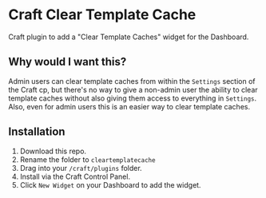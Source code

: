 # Craft Clear Template Cache

Craft plugin to add a "Clear Template Caches" widget for the Dashboard.

## Why would I want this?

Admin users can clear template caches from within the `Settings` section of the Craft cp, but there's no way to give a non-admin user the ability to clear template caches without also giving them access to everything in `Settings`. Also, even for admin users this is an easier way to clear template caches.

## Installation

1. Download this repo.
2. Rename the folder to `cleartemplatecache`
3. Drag into your `/craft/plugins` folder.
4. Install via the Craft Control Panel.
5. Click `New Widget` on your Dashboard to add the widget.
